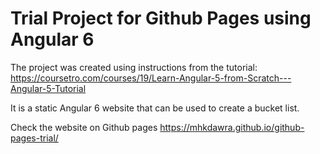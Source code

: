 # Trial Project for Github Pages using Angular 6

The project was created using instructions from the tutorial: https://coursetro.com/courses/19/Learn-Angular-5-from-Scratch---Angular-5-Tutorial

It is a static Angular 6 website that can be used to create a bucket list.

Check the website on Github pages
https://mhkdawra.github.io/github-pages-trial/
